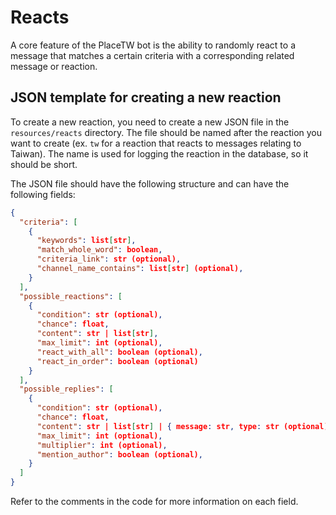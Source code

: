 # Reacts

A core feature of the PlaceTW bot is the ability to randomly react to a message that matches a certain criteria with a corresponding related message or reaction. 

## JSON template for creating a new reaction

To create a new reaction, you need to create a new JSON file in the `resources/reacts` directory. The file should be named after the reaction you want to create (ex. `tw` for a reaction that reacts to messages relating to Taiwan). The name is used for logging the reaction in the database, so it should be short.

The JSON file should have the following structure and can have the following fields:

```json
{
  "criteria": [
    {
      "keywords": list[str],
      "match_whole_word": boolean,
      "criteria_link": str (optional),
      "channel_name_contains": list[str] (optional),
    }
  ],
  "possible_reactions": [
    {
      "condition": str (optional),
      "chance": float,
      "content": str | list[str],
      "max_limit": int (optional),
      "react_with_all": boolean (optional),
      "react_in_order": boolean (optional)
    }
  ],
  "possible_replies": [
    {
      "condition": str (optional),
      "chance": float,
      "content": str | list[str] | { message: str, type: str (optional) } | list[{ message: str, type: str (optional) }],
      "max_limit": int (optional),
      "multiplier": int (optional),
      "mention_author": boolean (optional),
    }
  ]
}
```

Refer to the comments in the code for more information on each field.
